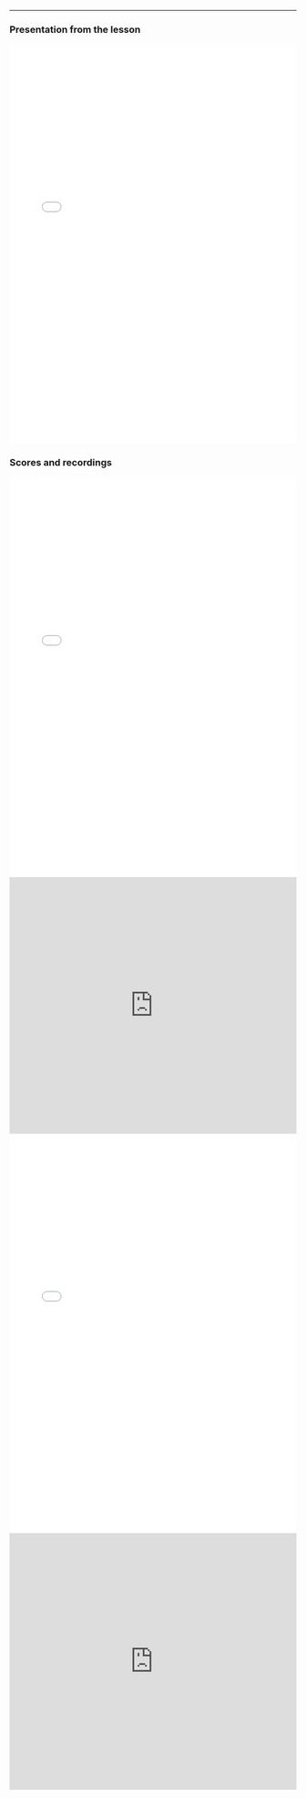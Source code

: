 
---
### Presentation from the lesson

<embed src="presentation.pdf" width="100%" height="700" type="application/pdf">
<br>

### Scores and recordings
<embed src="webern.pdf" width="100%" height="700" type="application/pdf">
<iframe width="100%" height="450" src="https://www.youtube.com/embed/reqqQ-kBJQ0?si=jWVlnIGvCyXK8xae" title="YouTube video player" frameborder="0" allow="accelerometer; autoplay; clipboard-write; encrypted-media; gyroscope; picture-in-picture; web-share" referrerpolicy="strict-origin-when-cross-origin" allowfullscreen></iframe>
<br>
<embed src="sciarrino.pdf" width="100%" height="700" type="application/pdf">
<iframe width="100%" height="450" src="https://www.youtube.com/embed/xD3WmrEq7Sc?si=iz9U_eesv4KsFYIf" title="YouTube video player" frameborder="0" allow="accelerometer; autoplay; clipboard-write; encrypted-media; gyroscope; picture-in-picture; web-share" referrerpolicy="strict-origin-when-cross-origin" allowfullscreen></iframe>
<br>